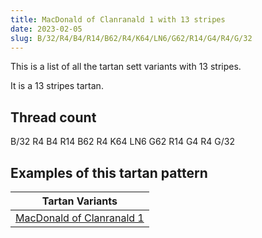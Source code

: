 ```yaml
---
title: MacDonald of Clanranald 1 with 13 stripes
date: 2023-02-05
slug: B/32/R4/B4/R14/B62/R4/K64/LN6/G62/R14/G4/R4/G/32
---
```

This is a list of all the tartan sett variants with 13 stripes.

It is a 13 stripes tartan.


## Thread count
B/32 R4 B4 R14 B62 R4 K64 LN6 G62 R14 G4 R4 G/32

## Examples of this tartan pattern

| Tartan Variants |
|---------------|
| [MacDonald of Clanranald 1](/variants/b/32/r4/b4/r14/b62/r4/k64/ln6/g62/r14/g4/r4/g/32-b304080-g008000-k000000-lne0e0e0-rc00000)||
